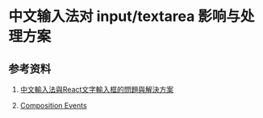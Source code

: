 # 中文输入法对 input/textarea 影响与处理方案


















## 参考资料
1. [中文輸入法與React文字輸入框的問題與解決方案](http://eddychang.me/react-chinese-ime-issue/)


1. [Composition Events](https://www.w3.org/TR/uievents/#events-compositionevents)